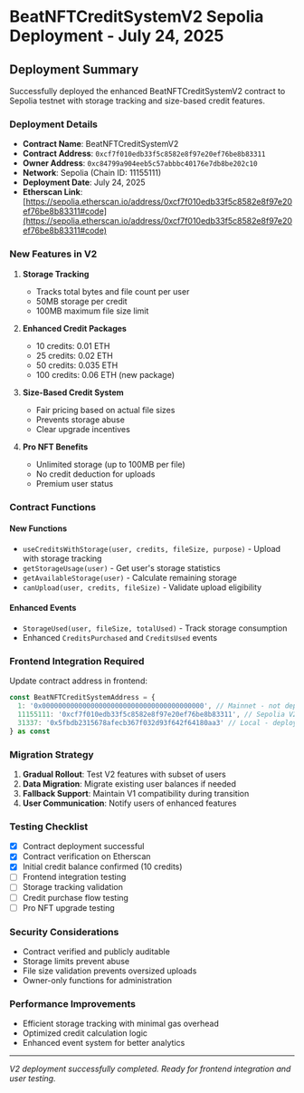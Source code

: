 # BeatNFTCreditSystemV2 Sepolia Deployment - July 24, 2025

## Deployment Summary

Successfully deployed the enhanced BeatNFTCreditSystemV2 contract to Sepolia testnet with storage tracking and size-based credit features.

### Deployment Details

- **Contract Name**: BeatNFTCreditSystemV2
- **Contract Address**: `0xcf7f010edb33f5c8582e8f97e20ef76be8b83311`
- **Owner Address**: `0xc84799a904eeb5c57abbbc40176e7db8be202c10`
- **Network**: Sepolia (Chain ID: 11155111)
- **Deployment Date**: July 24, 2025
- **Etherscan Link**: [https://sepolia.etherscan.io/address/0xcf7f010edb33f5c8582e8f97e20ef76be8b83311#code](https://sepolia.etherscan.io/address/0xcf7f010edb33f5c8582e8f97e20ef76be8b83311#code)

### New Features in V2

1. **Storage Tracking**
   - Tracks total bytes and file count per user
   - 50MB storage per credit
   - 100MB maximum file size limit

2. **Enhanced Credit Packages**
   - 10 credits: 0.01 ETH
   - 25 credits: 0.02 ETH
   - 50 credits: 0.035 ETH
   - 100 credits: 0.06 ETH (new package)

3. **Size-Based Credit System**
   - Fair pricing based on actual file sizes
   - Prevents storage abuse
   - Clear upgrade incentives

4. **Pro NFT Benefits**
   - Unlimited storage (up to 100MB per file)
   - No credit deduction for uploads
   - Premium user status

### Contract Functions

#### New Functions
- `useCreditsWithStorage(user, credits, fileSize, purpose)` - Upload with storage tracking
- `getStorageUsage(user)` - Get user's storage statistics
- `getAvailableStorage(user)` - Calculate remaining storage
- `canUpload(user, credits, fileSize)` - Validate upload eligibility

#### Enhanced Events
- `StorageUsed(user, fileSize, totalUsed)` - Track storage consumption
- Enhanced `CreditsPurchased` and `CreditsUsed` events

### Frontend Integration Required

Update contract address in frontend:

```typescript
const BeatNFTCreditSystemAddress = {
  1: '0x0000000000000000000000000000000000000000', // Mainnet - not deployed
  11155111: '0xcf7f010edb33f5c8582e8f97e20ef76be8b83311', // Sepolia V2 - deployed
  31337: '0x5fbdb2315678afecb367f032d93f642f64180aa3' // Local - deployed
} as const
```

### Migration Strategy

1. **Gradual Rollout**: Test V2 features with subset of users
2. **Data Migration**: Migrate existing user balances if needed
3. **Fallback Support**: Maintain V1 compatibility during transition
4. **User Communication**: Notify users of enhanced features

### Testing Checklist

- [x] Contract deployment successful
- [x] Contract verification on Etherscan
- [x] Initial credit balance confirmed (10 credits)
- [ ] Frontend integration testing
- [ ] Storage tracking validation
- [ ] Credit purchase flow testing
- [ ] Pro NFT upgrade testing

### Security Considerations

- Contract verified and publicly auditable
- Storage limits prevent abuse
- File size validation prevents oversized uploads
- Owner-only functions for administration

### Performance Improvements

- Efficient storage tracking with minimal gas overhead
- Optimized credit calculation logic
- Enhanced event system for better analytics

---

*V2 deployment successfully completed. Ready for frontend integration and user testing.*